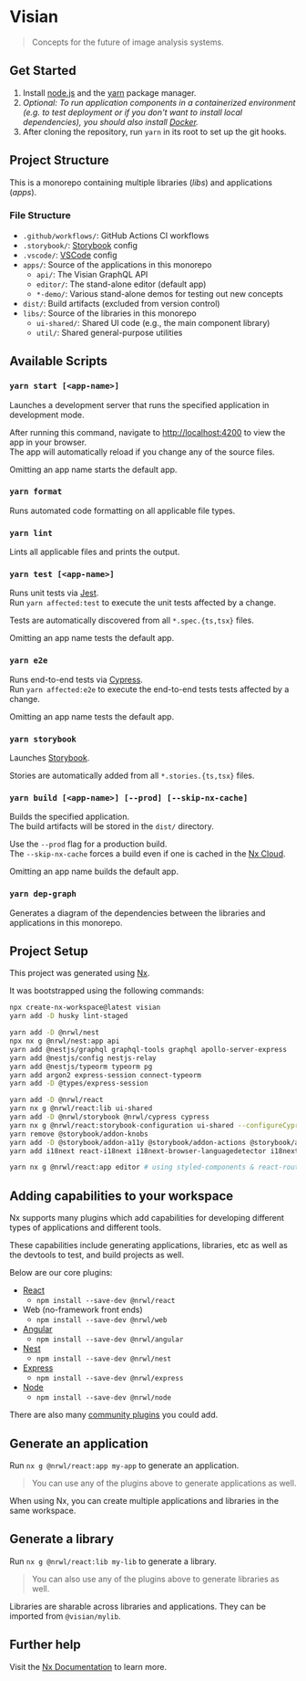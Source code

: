 # Visian

> Concepts for the future of image analysis systems.

## Get Started

1. Install [node.js](https://nodejs.org/en/) and the [yarn](https://yarnpkg.com/en/docs/install) package manager.
2. _Optional: To run application components in a containerized environment (e.g. to test deployment or if you don't want to install local dependencies), you should also install [Docker](https://www.docker.com/)._
3. After cloning the repository, run `yarn` in its root to set up the git hooks.

## Project Structure

This is a monorepo containing multiple libraries (_libs_) and applications (_apps_).

### File Structure

- `.github/workflows/`: GitHub Actions CI workflows
- `.storybook/`: [Storybook](https://storybook.js.org/) config
- `.vscode/`: [VSCode](https://code.visualstudio.com/) config
- `apps/`: Source of the applications in this monorepo
  - `api/`: The Visian GraphQL API
  - `editor/`: The stand-alone editor (default app)
  - `*-demo/`: Various stand-alone demos for testing out new concepts
- `dist/`: Build artifacts (excluded from version control)
- `libs/`: Source of the libraries in this monorepo
  - `ui-shared/`: Shared UI code (e.g., the main component library)
  - `util/`: Shared general-purpose utilities

## Available Scripts

### `yarn start [<app-name>]`

Launches a development server that runs the specified application in development mode.

After running this command, navigate to [http://localhost:4200](http://localhost:4200) to view the app in your browser.<br />
The app will automatically reload if you change any of the source files.

Omitting an app name starts the default app.

### `yarn format`

Runs automated code formatting on all applicable file types.

### `yarn lint`

Lints all applicable files and prints the output.

### `yarn test [<app-name>]`

Runs unit tests via [Jest](https://jestjs.io).<br />
Run `yarn affected:test` to execute the unit tests affected by a change.

Tests are automatically discovered from all `*.spec.{ts,tsx}` files.

Omitting an app name tests the default app.

### `yarn e2e`

Runs end-to-end tests via [Cypress](https://www.cypress.io).<br />
Run `yarn affected:e2e` to execute the end-to-end tests tests affected by a change.

Omitting an app name tests the default app.

### `yarn storybook`

Launches [Storybook](https://storybook.js.org/).

Stories are automatically added from all `*.stories.{ts,tsx}` files.

### `yarn build [<app-name>] [--prod] [--skip-nx-cache]`

Builds the specified application.<br />
The build artifacts will be stored in the `dist/` directory.

Use the `--prod` flag for a production build.<br />
The `--skip-nx-cache` forces a build even if one is cached in the [Nx Cloud](https://nx.app/).

Omitting an app name builds the default app.

### `yarn dep-graph`

Generates a diagram of the dependencies between the libraries and applications in this monorepo.

## Project Setup

This project was generated using [Nx](https://nx.dev).

It was bootstrapped using the following commands:

```sh
npx create-nx-workspace@latest visian
yarn add -D husky lint-staged

yarn add -D @nrwl/nest
npx nx g @nrwl/nest:app api
yarn add @nestjs/graphql graphql-tools graphql apollo-server-express
yarn add @nestjs/config nestjs-relay
yarn add @nestjs/typeorm typeorm pg
yarn add argon2 express-session connect-typeorm
yarn add -D @types/express-session

yarn add -D @nrwl/react
yarn nx g @nrwl/react:lib ui-shared
yarn add -D @nrwl/storybook @nrwl/cypress cypress
yarn nx g @nrwl/react:storybook-configuration ui-shared --configureCypress --generateStories
yarn remove @storybook/addon-knobs
yarn add -D @storybook/addon-a11y @storybook/addon-actions @storybook/addon-controls @storybook/addon-toolbars @storybook/addon-viewport
yarn add i18next react-i18next i18next-browser-languagedetector i18next-http-backend moment

yarn nx g @nrwl/react:app editor # using styled-components & react-router
```

## Adding capabilities to your workspace

Nx supports many plugins which add capabilities for developing different types of applications and different tools.

These capabilities include generating applications, libraries, etc as well as the devtools to test, and build projects as well.

Below are our core plugins:

- [React](https://reactjs.org)
  - `npm install --save-dev @nrwl/react`
- Web (no-framework front ends)
  - `npm install --save-dev @nrwl/web`
- [Angular](https://angular.io)
  - `npm install --save-dev @nrwl/angular`
- [Nest](https://nestjs.com)
  - `npm install --save-dev @nrwl/nest`
- [Express](https://expressjs.com)
  - `npm install --save-dev @nrwl/express`
- [Node](https://nodejs.org)
  - `npm install --save-dev @nrwl/node`

There are also many [community plugins](https://nx.dev/nx-community) you could add.

## Generate an application

Run `nx g @nrwl/react:app my-app` to generate an application.

> You can use any of the plugins above to generate applications as well.

When using Nx, you can create multiple applications and libraries in the same workspace.

## Generate a library

Run `nx g @nrwl/react:lib my-lib` to generate a library.

> You can also use any of the plugins above to generate libraries as well.

Libraries are sharable across libraries and applications. They can be imported from `@visian/mylib`.

## Further help

Visit the [Nx Documentation](https://nx.dev) to learn more.
